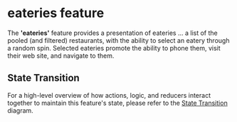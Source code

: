 # eateries feature

The **'eateries'** feature provides a presentation of eateries ... a
list of the pooled (and filtered) restaurants, with the ability to
select an eatery through a random spin.  Selected eateries promote the
ability to phone them, visit their web site, and navigate to them.

## State Transition

For a high-level overview of how actions, logic, and reducers interact
together to maintain this feature's state, please refer to the [State
Transition](StateTransition.txt) diagram.
